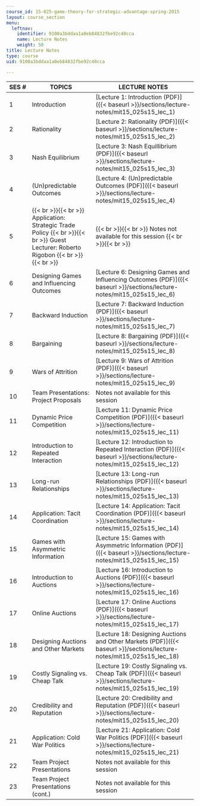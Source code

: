 ```yaml
---
course_id: 15-025-game-theory-for-strategic-advantage-spring-2015
layout: course_section
menu:
  leftnav:
    identifier: 9100a3bddaa1a0eb84832fbe92c40cca
    name: Lecture Notes
    weight: 50
title: Lecture Notes
type: course
uid: 9100a3bddaa1a0eb84832fbe92c40cca

---
```


| SES # | TOPICS | LECTURE NOTES |
| --- | --- | --- |
| 1 | Introduction | [Lecture 1: Introduction (PDF)]({{< baseurl >}}/sections/lecture-notes/mit15_025s15_lec_1) |
| 2 | Rationality | [Lecture 2: Rationality (PDF)]({{< baseurl >}}/sections/lecture-notes/mit15_025s15_lec_2) |
| 3 | Nash Equilibrium | [Lecture 3: Nash Equillibrium (PDF)]({{< baseurl >}}/sections/lecture-notes/mit15_025s15_lec_3) |
| 4 | (Un)predictable Outcomes | [Lecture 4: (Un)predictable Outcomes (PDF)]({{< baseurl >}}/sections/lecture-notes/mit15_025s15_lec_4) |
| 5 |  {{< br >}}{{< br >}} Application: Strategic Trade Policy {{< br >}}{{< br >}} Guest Lecturer: Roberto Rigobon {{< br >}}{{< br >}}  |  {{< br >}}{{< br >}} Notes not available for this session {{< br >}}{{< br >}}  |
| 6 | Designing Games and Influencing Outcomes | [Lecture 6: Designing Games and Influencing Outcomes (PDF)]({{< baseurl >}}/sections/lecture-notes/mit15_025s15_lec_6) |
| 7 | Backward Induction | [Lecture 7: Backward Induction (PDF)]({{< baseurl >}}/sections/lecture-notes/mit15_025s15_lec_7) |
| 8 | Bargaining | [Lecture 8: Bargaining (PDF)]({{< baseurl >}}/sections/lecture-notes/mit15_025s15_lec_8) |
| 9 | Wars of Attrition | [Lecture 9: Wars of Attrition (PDF)]({{< baseurl >}}/sections/lecture-notes/mit15_025s15_lec_9) |
| 10 | Team Presentations: Project Proposals | Notes not available for this session |
| 11 | Dynamic Price Competition | [Lecture 11: Dynamic Price Competition (PDF)]({{< baseurl >}}/sections/lecture-notes/mit15_025s15_lec_11) |
| 12 | Introduction to Repeated Interaction | [Lecture 12: Introduction to Repeated Interaction (PDF)]({{< baseurl >}}/sections/lecture-notes/mit15_025s15_lec_12) |
| 13 | Long-run Relationships | [Lecture 13: Long-run Relationships (PDF)]({{< baseurl >}}/sections/lecture-notes/mit15_025s15_lec_13) |
| 14 | Application: Tacit Coordination | [Lecture 14: Application: Tacit Coordination (PDF)]({{< baseurl >}}/sections/lecture-notes/mit15_025s15_lec_14) |
| 15 | Games with Asymmetric Information | [Lecture 15: Games with Asymmetric Information (PDF)]({{< baseurl >}}/sections/lecture-notes/mit15_025s15_lec_15) |
| 16 | Introduction to Auctions | [Lecture 16: Introduction to Auctions (PDF)]({{< baseurl >}}/sections/lecture-notes/mit15_025s15_lec_16) |
| 17 | Online Auctions | [Lecture 17: Online Auctions (PDF)]({{< baseurl >}}/sections/lecture-notes/mit15_025s15_lec_17) |
| 18 | Designing Auctions and Other Markets | [Lecture 18: Designing Auctions and Other Markets (PDF)]({{< baseurl >}}/sections/lecture-notes/mit15_025s15_lec_18) |
| 19 | Costly Signaling vs. Cheap Talk | [Lecture 19: Costly Signaling vs. Cheap Talk (PDF)]({{< baseurl >}}/sections/lecture-notes/mit15_025s15_lec_19) |
| 20 | Credibility and Reputation | [Lecture 20: Credibility and Reputation (PDF)]({{< baseurl >}}/sections/lecture-notes/mit15_025s15_lec_20) |
| 21 | Application: Cold War Politics | [Lecture 21: Application: Cold War Politics (PDF)]({{< baseurl >}}/sections/lecture-notes/mit15_025s15_lec_21) |
| 22 | Team Project Presentations | Notes not available for this session |
| 23 | Team Project Presentations (cont.) | Notes not available for this session